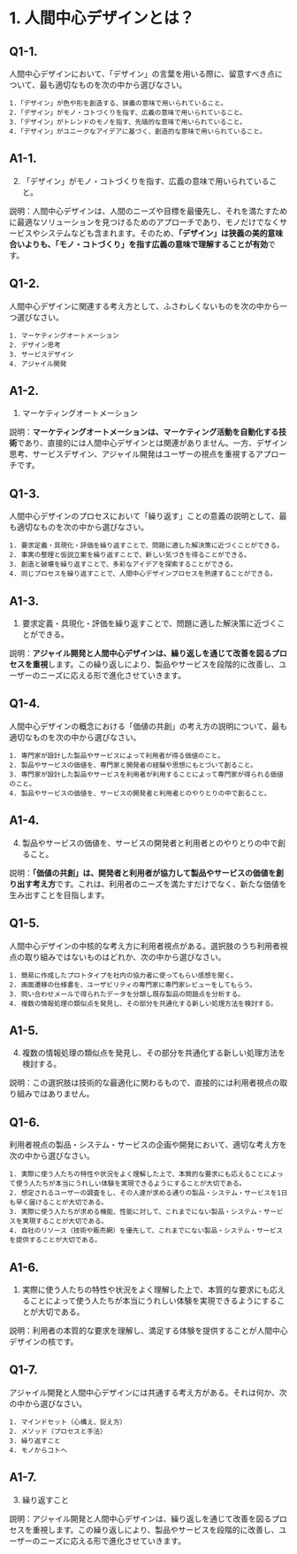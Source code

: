 # 1. 人間中心デザインとは？

## Q1-1.

人間中心デザインにおいて、「デザイン」の言葉を用いる際に、留意すべき点について、最も適切なものを次の中から選びなさい。

    1.「デザイン」が色や形を創造する、狭義の意味で用いられていること。 
    2.「デザイン」がモノ・コトづくりを指す、広義の意味で用いられていること。
    3.「デザイン」がトレンドのモノを指す、先端的な意味で用いられていること。
    4.「デザイン」がユニークなアイデアに基づく、創造的な意味で用いられていること。

## A1-1.

2. 「デザイン」がモノ・コトづくりを指す、広義の意味で用いられていること。

説明：人間中心デザインは、人間のニーズや目標を最優先し、それを満たすために最適なソリューションを見つけるためのアプローチであり、モノだけでなくサービスやシステムなども含まれます。そのため、**「デザイン」は狭義の美的意味合いよりも、「モノ・コトづくり」を指す広義の意味で理解することが有効**です。

## Q1-2.

人間中心デザインに関連する考え方として、ふさわしくないものを次の中から一つ選びなさい。

    1. マーケティングオートメーション
    2. デザイン思考
    3. サービスデザイン
    4. アジャイル開発

## A1-2.

1. マーケティングオートメーション

説明：**マーケティングオートメーションは、マーケティング活動を自動化する技術**であり、直接的には人間中心デザインとは関連がありません。一方、デザイン思考、サービスデザイン、アジャイル開発はユーザーの視点を重視するアプローチです。

## Q1-3.

人間中心デザインのプロセスにおいて「繰り返す」ことの意義の説明として、最も適切なものを次の中から選びなさい。

    1. 要求定義・具現化・評価を繰り返すことで、問題に適した解決策に近づくことができる。
    2. 事実の整理と仮説立案を繰り返すことで、新しい気づきを得ることができる。
    3. 創造と破壊を繰り返すことで、多彩なアイデアを探索することができる。
    4. 同じプロセスを繰り返すことで、人間中心デザインプロセスを熟達することができる。

## A1-3.

1. 要求定義・具現化・評価を繰り返すことで、問題に適した解決策に近づくことができる。

説明：**アジャイル開発と人間中心デザインは、繰り返しを通じて改善を図るプロセスを重視**します。この繰り返しにより、製品やサービスを段階的に改善し、ユーザーのニーズに応える形で進化させていきます。

## Q1-4.

人間中心デザインの概念における「価値の共創」の考え方の説明について、最も適切なものを次の中から選びなさい。

    1. 専門家が設計した製品やサービスによって利用者が得る価値のこと。
    2. 製品やサービスの価値を、専門家と開発者の経験や思想にもとづいて創ること。
    3. 専門家が設計した製品やサービスを利用者が利用することによって専門家が得られる価値のこと。
    4. 製品やサービスの価値を、サービスの開発者と利用者とのやりとりの中で創ること。

## A1-4.

4. 製品やサービスの価値を、サービスの開発者と利用者とのやりとりの中で創ること。

説明：**「価値の共創」は、開発者と利用者が協力して製品やサービスの価値を創り出す考え方**です。これは、利用者のニーズを満たすだけでなく、新たな価値を生み出すことを目指します。

## Q1-5.

人間中心デザインの中核的な考え方に利用者視点がある。選択肢のうち利用者視点の取り組みではないものはどれか、次の中から選びなさい。

    1. 簡易に作成したプロトタイプを社内の協力者に使ってもらい感想を聞く。
    2. 画面遷移の仕様書を、ユーザビリティの専門家に専門家レビューをしてもらう。
    3. 問い合わせメールで得られたデータを分類し既存製品の問題点を分析する。
    4. 複数の情報処理の類似点を発見し、その部分を共通化する新しい処理方法を検討する。

## A1-5.

4. 複数の情報処理の類似点を発見し、その部分を共通化する新しい処理方法を検討する。

説明：この選択肢は技術的な最適化に関わるもので、直接的には利用者視点の取り組みではありません。

## Q1-6.

利用者視点の製品・システム・サービスの企画や開発において、適切な考え方を次の中から選びなさい。

    1. 実際に使う人たちの特性や状況をよく理解した上で、本質的な要求にも応えることによって使う人たちが本当にうれしい体験を実現できるようにすることが大切である。
    2. 想定されるユーザーの調査をし、その人達が求める通りの製品・システム・サービスを1日も早く届けることが大切である。
    3. 実際に使う人たちが求める機能、性能に対して、これまでにない製品・システム・サービスを実現することが大切である。
    4. 自社のリソース（技術や販売網）を優先して、これまでにない製品・システム・サービスを提供することが大切である。

## A1-6.

1. 実際に使う人たちの特性や状況をよく理解した上で、本質的な要求にも応えることによって使う人たちが本当にうれしい体験を実現できるようにすることが大切である。

説明：利用者の本質的な要求を理解し、満足する体験を提供することが人間中心デザインの核です。

## Q1-7.

アジャイル開発と人間中心デザインには共通する考え方がある。それは何か、次の中から選びなさい。

    1. マインドセット（心構え、捉え方）
    2. メソッド（プロセスと手法）
    3. 繰り返すこと
    4. モノからコトへ

## A1-7.

3. 繰り返すこと

説明：アジャイル開発と人間中心デザインは、繰り返しを通じて改善を図るプロセスを重視します。この繰り返しにより、製品やサービスを段階的に改善し、ユーザーのニーズに応える形で進化させていきます。
